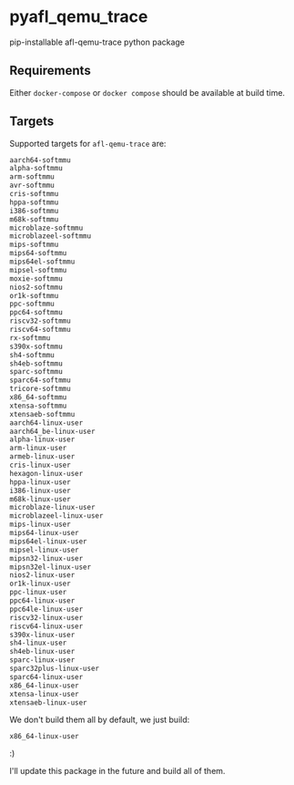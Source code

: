 # pyafl_qemu_trace


pip-installable afl-qemu-trace python package

## Requirements

Either `docker-compose` or `docker compose` should be available at build time.


## Targets

Supported targets for `afl-qemu-trace` are:

```txt
aarch64-softmmu
alpha-softmmu
arm-softmmu
avr-softmmu
cris-softmmu
hppa-softmmu
i386-softmmu
m68k-softmmu
microblaze-softmmu
microblazeel-softmmu
mips-softmmu
mips64-softmmu
mips64el-softmmu
mipsel-softmmu
moxie-softmmu
nios2-softmmu
or1k-softmmu
ppc-softmmu
ppc64-softmmu
riscv32-softmmu
riscv64-softmmu
rx-softmmu
s390x-softmmu
sh4-softmmu
sh4eb-softmmu
sparc-softmmu
sparc64-softmmu
tricore-softmmu
x86_64-softmmu
xtensa-softmmu
xtensaeb-softmmu
aarch64-linux-user
aarch64_be-linux-user
alpha-linux-user
arm-linux-user
armeb-linux-user
cris-linux-user
hexagon-linux-user
hppa-linux-user
i386-linux-user
m68k-linux-user
microblaze-linux-user
microblazeel-linux-user
mips-linux-user
mips64-linux-user
mips64el-linux-user
mipsel-linux-user
mipsn32-linux-user
mipsn32el-linux-user
nios2-linux-user
or1k-linux-user
ppc-linux-user
ppc64-linux-user
ppc64le-linux-user
riscv32-linux-user
riscv64-linux-user
s390x-linux-user
sh4-linux-user
sh4eb-linux-user
sparc-linux-user
sparc32plus-linux-user
sparc64-linux-user
x86_64-linux-user
xtensa-linux-user
xtensaeb-linux-user
```

We don't build them all by default, we just build:

```
x86_64-linux-user
```

:)

I'll update this package in the future and build all of them.